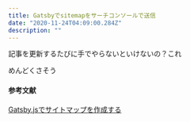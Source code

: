 ```yaml
---
title: Gatsbyでsitemapをサーチコンソールで送信
date: "2020-11-24T04:09:00.284Z"
description: ""
---
```


記事を更新するたびに手でやらないといけないの？これ

めんどくさそう

#### 参考文献
[Gatsby.jsでサイトマップを作成する](https://qiita.com/ShinKano/items/3cf3eef6320bc62181a3)